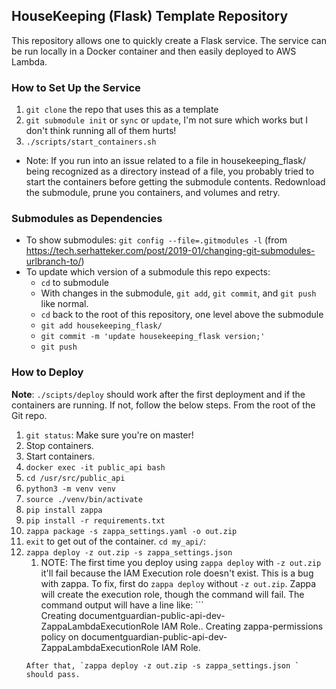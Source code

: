 ## HouseKeeping (Flask) Template Repository
This repository allows one to quickly create a Flask service.  The service can be run locally in a Docker container and then easily deployed to AWS Lambda.

### How to Set Up the Service
1.  `git clone` the repo that uses this as a template
1.  `git submodule init` or `sync` or `update`, I'm not sure which works but I don't think running all of them hurts!
1.  `./scripts/start_containers.sh`
   -  Note: If you run into an issue related to a file in housekeeping_flask/ being recognized as a directory instead of a file, you probably tried to start the containers before getting the submodule contents.  Redownload the submodule, prune you containers, and volumes and retry.


### Submodules as Dependencies
-  To show submodules: `git config --file=.gitmodules -l` (from https://tech.serhatteker.com/post/2019-01/changing-git-submodules-urlbranch-to/)
-  To update which version of a submodule this repo expects:
   -  `cd` to submodule
   -  With changes in the submodule, `git add`, `git commit`, and `git push` like normal.
   -  `cd` back to the root of this repository, one level above the submodule
   -  `git add housekeeping_flask/`
   -  `git commit -m 'update housekeeping_flask version;'`
   -  `git push`


### How to Deploy
**Note**: `./scipts/deploy` should work after the first deployment and if the containers are running.  If not, follow the below steps.
From the root of the Git repo.
1.  `git status`: Make sure you're on master!
2.  Stop containers.
3.  Start containers.
4.  `docker exec -it public_api bash`
5.  `cd /usr/src/public_api`
6.  `python3 -m venv venv`
7.  `source ./venv/bin/activate`
8.  `pip install zappa`
9.  `pip install -r requirements.txt`
10. `zappa package -s zappa_settings.yaml -o out.zip`
11. `exit` to get out of the container.  `cd my_api/`:
12. `zappa deploy -z out.zip -s zappa_settings.json `
    1.  NOTE: The first time you deploy using `zappa deploy` with `-z out.zip` it'll fail because the IAM Execution role doesn't exist.  This is a bug with zappa.  To fix, first do `zappa deploy` without `-z out.zip`.  Zappa will create the execution role, though the command will fail.  The command output will have a line like:  ```  
    Creating documentguardian-public-api-dev-ZappaLambdaExecutionRole IAM Role..
    Creating zappa-permissions policy on documentguardian-public-api-dev-ZappaLambdaExecutionRole IAM Role.
    ```
    After that, `zappa deploy -z out.zip -s zappa_settings.json ` should pass.
